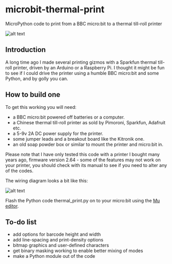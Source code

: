 # microbit-thermal-print
MicroPython code to print from a BBC micro:bit to a thermal till-roll printer

![alt text](http://www.suppertime.co.uk/blogmywiki/wp-content/uploads/2016/12/thermal-demo.jpg)

## Introduction
A long time ago I made several printing gizmos with a Sparkfun thermal till-roll printer, driven by an Arduino or a 
Raspberry Pi. 
I thought it might be fun to see if I could drive the printer using a humble BBC micro:bit and some Python, and by golly 
you can.

## How to build one

To get this working you will need:
* a BBC micro:bit powered off batteries or a computer.
* a Chinese thermal till-roll printer as sold by Pimoroni, Sparkfun, Adafruit etc.
* a 5-9v 2A DC power supply for the printer.
* some jumper leads and a breakout board like the Kitronik one.
* an old soap powder box or similar to mount the printer and micro:bit in.

Please note that I have only tested this code with a printer I bought many years ago, firmware version 2.64 - some of the 
features may not work on your printer, you should check with its manual to see if you need to alter any of the codes.

The wiring diagram looks a bit like this:

![alt text](http://www.suppertime.co.uk/blogmywiki/wp-content/uploads/2016/12/microbit-thermal-print_bb2.png)

Flash the Python code thermal_print.py on to your micro:bit using the [Mu editor](https://codewith.mu).

## To-do list
* add options for barcode height and width
* add line-spacing and print-density options
* bitmap graphics and user-defined characters
* get binary masking working to enable better mixing of modes
* make a Python module out of the code
